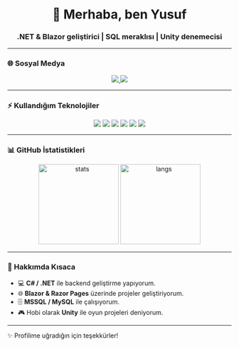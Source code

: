 <h1 align="center">👋 Merhaba, ben Yusuf</h1>
<h3 align="center">.NET & Blazor geliştirici | SQL meraklısı | Unity denemecisi</h3>

---

### 🌐 Sosyal Medya
<p align="center">
  <a href="https://www.linkedin.com/in/yusuf-recepo%C4%9Flu-b5b279281/" target="_blank">
    <img src="https://img.shields.io/badge/LinkedIn-%230077B5.svg?&style=for-the-badge&logo=linkedin&logoColor=white" />
  </a>
  <a href="https://github.com/yusufrecepogluDev" target="_blank">
    <img src="https://img.shields.io/badge/GitHub-000000?style=for-the-badge&logo=github&logoColor=white" />
  </a>
</p>

---

### ⚡ Kullandığım Teknolojiler
<p align="center">
  <img src="https://img.shields.io/badge/C%23-239120?style=for-the-badge&logo=c-sharp&logoColor=white" />
  <img src="https://img.shields.io/badge/.NET-512BD4?style=for-the-badge&logo=dotnet&logoColor=white" />
  <img src="https://img.shields.io/badge/Blazor-5C2D91?style=for-the-badge&logo=blazor&logoColor=white" />
  <img src="https://img.shields.io/badge/SQL-003B57?style=for-the-badge&logo=microsoftsqlserver&logoColor=white" />
  <img src="https://img.shields.io/badge/Unity-000000?style=for-the-badge&logo=unity&logoColor=white" />
  <img src="https://img.shields.io/badge/Git-F05032?style=for-the-badge&logo=git&logoColor=white" />
</p>

---

### 📊 GitHub İstatistikleri
<p align="center">
  <img src="https://github-readme-stats.vercel.app/api?username=yusufrecepogluDev&show_icons=true&theme=tokyonight" alt="stats" height="180"/>
  <img src="https://github-readme-stats.vercel.app/api/top-langs/?username=yusufrecepogluDev&layout=compact&theme=tokyonight" alt="langs" height="180"/>
</p>

---

### 🚀 Hakkımda Kısaca
- 💻 **C# / .NET** ile backend geliştirme yapıyorum.  
- 🌐 **Blazor & Razor Pages** üzerinde projeler geliştiriyorum.  
- 🗄️ **MSSQL / MySQL** ile çalışıyorum.  
- 🎮 Hobi olarak **Unity** ile oyun projeleri deniyorum.  

---

✨ Profilime uğradığın için teşekkürler!
